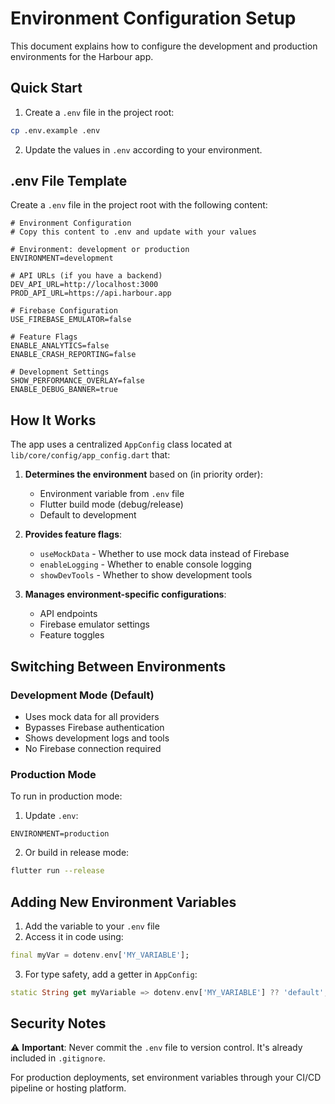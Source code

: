 # Environment Configuration Setup

This document explains how to configure the development and production environments for the Harbour app.

## Quick Start

1. Create a `.env` file in the project root:
```bash
cp .env.example .env
```

2. Update the values in `.env` according to your environment.

## .env File Template

Create a `.env` file in the project root with the following content:

```env
# Environment Configuration
# Copy this content to .env and update with your values

# Environment: development or production
ENVIRONMENT=development

# API URLs (if you have a backend)
DEV_API_URL=http://localhost:3000
PROD_API_URL=https://api.harbour.app

# Firebase Configuration
USE_FIREBASE_EMULATOR=false

# Feature Flags
ENABLE_ANALYTICS=false
ENABLE_CRASH_REPORTING=false

# Development Settings
SHOW_PERFORMANCE_OVERLAY=false
ENABLE_DEBUG_BANNER=true
```

## How It Works

The app uses a centralized `AppConfig` class located at `lib/core/config/app_config.dart` that:

1. **Determines the environment** based on (in priority order):
   - Environment variable from `.env` file
   - Flutter build mode (debug/release)
   - Default to development

2. **Provides feature flags**:
   - `useMockData` - Whether to use mock data instead of Firebase
   - `enableLogging` - Whether to enable console logging
   - `showDevTools` - Whether to show development tools

3. **Manages environment-specific configurations**:
   - API endpoints
   - Firebase emulator settings
   - Feature toggles

## Switching Between Environments

### Development Mode (Default)
- Uses mock data for all providers
- Bypasses Firebase authentication
- Shows development logs and tools
- No Firebase connection required

### Production Mode
To run in production mode:

1. Update `.env`:
```env
ENVIRONMENT=production
```

2. Or build in release mode:
```bash
flutter run --release
```

## Adding New Environment Variables

1. Add the variable to your `.env` file
2. Access it in code using:
```dart
final myVar = dotenv.env['MY_VARIABLE'];
```

3. For type safety, add a getter in `AppConfig`:
```dart
static String get myVariable => dotenv.env['MY_VARIABLE'] ?? 'default';
```

## Security Notes

⚠️ **Important**: Never commit the `.env` file to version control. It's already included in `.gitignore`.

For production deployments, set environment variables through your CI/CD pipeline or hosting platform. 